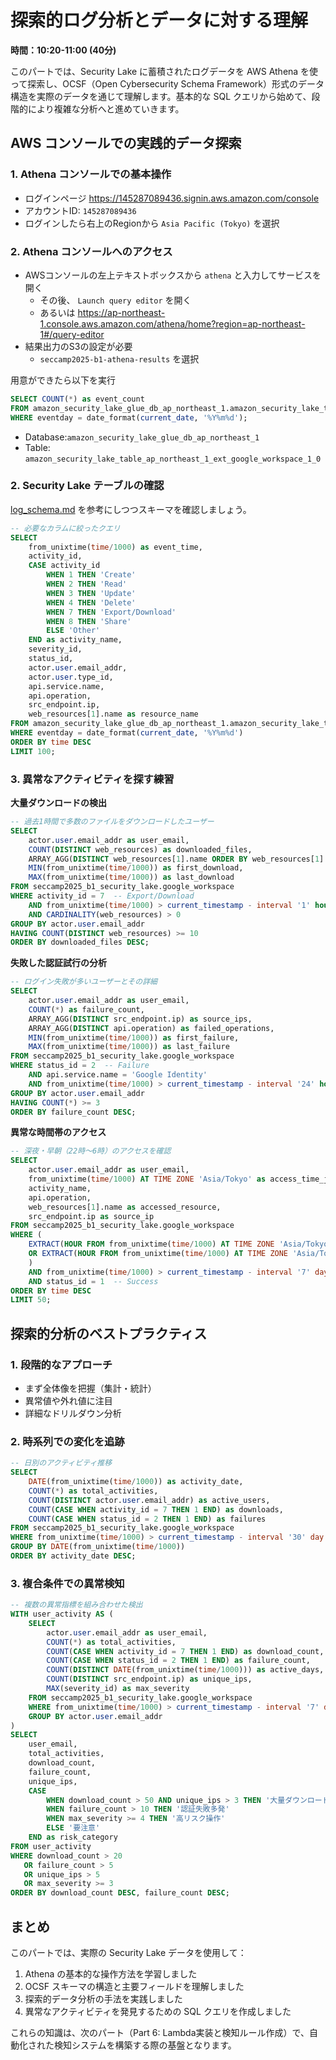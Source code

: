 # 探索的ログ分析とデータに対する理解

**時間：10:20-11:00 (40分)**

このパートでは、Security Lake に蓄積されたログデータを AWS Athena を使って探索し、OCSF（Open Cybersecurity Schema Framework）形式のデータ構造を実際のデータを通じて理解します。基本的な SQL クエリから始めて、段階的により複雑な分析へと進めていきます。

## AWS コンソールでの実践的データ探索

### 1. Athena コンソールでの基本操作

- ログインページ https://145287089436.signin.aws.amazon.com/console
- アカウントID: `145287089436`
- ログインしたら右上のRegionから `Asia Pacific (Tokyo)` を選択

### 2. Athena コンソールへのアクセス

- AWSコンソールの左上テキストボックスから `athena` と入力してサービスを開く
  - その後、 `Launch query editor` を開く
  - あるいは https://ap-northeast-1.console.aws.amazon.com/athena/home?region=ap-northeast-1#/query-editor
- 結果出力のS3の設定が必要
  - `seccamp2025-b1-athena-results` を選択

用意ができたら以下を実行

```sql
SELECT COUNT(*) as event_count
FROM amazon_security_lake_glue_db_ap_northeast_1.amazon_security_lake_table_ap_northeast_1_ext_google_workspace_1_0
WHERE eventday = date_format(current_date, '%Y%m%d');
```

- Database:`amazon_security_lake_glue_db_ap_northeast_1`
- Table: `amazon_security_lake_table_ap_northeast_1_ext_google_workspace_1_0`

### 2. Security Lake テーブルの確認

[log_schema.md](log_schema.md) を参考にしつつスキーマを確認しましょう。

```sql
-- 必要なカラムに絞ったクエリ
SELECT 
    from_unixtime(time/1000) as event_time,
    activity_id,
    CASE activity_id
        WHEN 1 THEN 'Create'
        WHEN 2 THEN 'Read'
        WHEN 3 THEN 'Update'
        WHEN 4 THEN 'Delete'
        WHEN 7 THEN 'Export/Download'
        WHEN 8 THEN 'Share'
        ELSE 'Other'
    END as activity_name,
    severity_id,
    status_id,
    actor.user.email_addr,
    actor.user.type_id,
    api.service.name,
    api.operation,
    src_endpoint.ip,
    web_resources[1].name as resource_name
FROM amazon_security_lake_glue_db_ap_northeast_1.amazon_security_lake_table_ap_northeast_1_ext_google_workspace_1_0
WHERE eventday = date_format(current_date, '%Y%m%d')
ORDER BY time DESC
LIMIT 100;
```


### 3. 異常なアクティビティを探す練習

**大量ダウンロードの検出**
```sql
-- 過去1時間で多数のファイルをダウンロードしたユーザー
SELECT 
    actor.user.email_addr as user_email,
    COUNT(DISTINCT web_resources) as downloaded_files,
    ARRAY_AGG(DISTINCT web_resources[1].name ORDER BY web_resources[1].name) as file_names,
    MIN(from_unixtime(time/1000)) as first_download,
    MAX(from_unixtime(time/1000)) as last_download
FROM seccamp2025_b1_security_lake.google_workspace
WHERE activity_id = 7  -- Export/Download
    AND from_unixtime(time/1000) > current_timestamp - interval '1' hour
    AND CARDINALITY(web_resources) > 0
GROUP BY actor.user.email_addr
HAVING COUNT(DISTINCT web_resources) >= 10
ORDER BY downloaded_files DESC;
```

**失敗した認証試行の分析**
```sql
-- ログイン失敗が多いユーザーとその詳細
SELECT 
    actor.user.email_addr as user_email,
    COUNT(*) as failure_count,
    ARRAY_AGG(DISTINCT src_endpoint.ip) as source_ips,
    ARRAY_AGG(DISTINCT api.operation) as failed_operations,
    MIN(from_unixtime(time/1000)) as first_failure,
    MAX(from_unixtime(time/1000)) as last_failure
FROM seccamp2025_b1_security_lake.google_workspace
WHERE status_id = 2  -- Failure
    AND api.service.name = 'Google Identity'
    AND from_unixtime(time/1000) > current_timestamp - interval '24' hour
GROUP BY actor.user.email_addr
HAVING COUNT(*) >= 3
ORDER BY failure_count DESC;
```

**異常な時間帯のアクセス**
```sql
-- 深夜・早朝（22時〜6時）のアクセスを確認
SELECT 
    actor.user.email_addr as user_email,
    from_unixtime(time/1000) AT TIME ZONE 'Asia/Tokyo' as access_time_jst,
    activity_name,
    api.operation,
    web_resources[1].name as accessed_resource,
    src_endpoint.ip as source_ip
FROM seccamp2025_b1_security_lake.google_workspace
WHERE (
    EXTRACT(HOUR FROM from_unixtime(time/1000) AT TIME ZONE 'Asia/Tokyo') >= 22
    OR EXTRACT(HOUR FROM from_unixtime(time/1000) AT TIME ZONE 'Asia/Tokyo') < 6
    )
    AND from_unixtime(time/1000) > current_timestamp - interval '7' day
    AND status_id = 1  -- Success
ORDER BY time DESC
LIMIT 50;
```

## 探索的分析のベストプラクティス

### 1. 段階的なアプローチ
- まず全体像を把握（集計・統計）
- 異常値や外れ値に注目
- 詳細なドリルダウン分析

### 2. 時系列での変化を追跡
```sql
-- 日別のアクティビティ推移
SELECT 
    DATE(from_unixtime(time/1000)) as activity_date,
    COUNT(*) as total_activities,
    COUNT(DISTINCT actor.user.email_addr) as active_users,
    COUNT(CASE WHEN activity_id = 7 THEN 1 END) as downloads,
    COUNT(CASE WHEN status_id = 2 THEN 1 END) as failures
FROM seccamp2025_b1_security_lake.google_workspace
WHERE from_unixtime(time/1000) > current_timestamp - interval '30' day
GROUP BY DATE(from_unixtime(time/1000))
ORDER BY activity_date DESC;
```

### 3. 複合条件での異常検知
```sql
-- 複数の異常指標を組み合わせた検出
WITH user_activity AS (
    SELECT 
        actor.user.email_addr as user_email,
        COUNT(*) as total_activities,
        COUNT(CASE WHEN activity_id = 7 THEN 1 END) as download_count,
        COUNT(CASE WHEN status_id = 2 THEN 1 END) as failure_count,
        COUNT(DISTINCT DATE(from_unixtime(time/1000))) as active_days,
        COUNT(DISTINCT src_endpoint.ip) as unique_ips,
        MAX(severity_id) as max_severity
    FROM seccamp2025_b1_security_lake.google_workspace
    WHERE from_unixtime(time/1000) > current_timestamp - interval '7' day
    GROUP BY actor.user.email_addr
)
SELECT 
    user_email,
    total_activities,
    download_count,
    failure_count,
    unique_ips,
    CASE 
        WHEN download_count > 50 AND unique_ips > 3 THEN '大量ダウンロード＋複数IP'
        WHEN failure_count > 10 THEN '認証失敗多発'
        WHEN max_severity >= 4 THEN '高リスク操作'
        ELSE '要注意'
    END as risk_category
FROM user_activity
WHERE download_count > 20 
   OR failure_count > 5 
   OR unique_ips > 5
   OR max_severity >= 3
ORDER BY download_count DESC, failure_count DESC;
```

## まとめ

このパートでは、実際の Security Lake データを使用して：

1. Athena の基本的な操作方法を学習しました
2. OCSF スキーマの構造と主要フィールドを理解しました
3. 探索的データ分析の手法を実践しました
4. 異常なアクティビティを発見するための SQL クエリを作成しました

これらの知識は、次のパート（Part 6: Lambda実装と検知ルール作成）で、自動化された検知システムを構築する際の基盤となります。